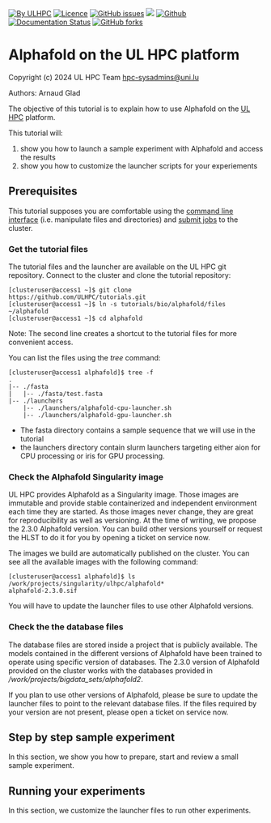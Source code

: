 [![By ULHPC](https://img.shields.io/badge/by-ULHPC-blue.svg)](https://hpc.uni.lu) [![Licence](https://img.shields.io/badge/license-GPL--3.0-blue.svg)](http://www.gnu.org/licenses/gpl-3.0.html) [![GitHub issues](https://img.shields.io/github/issues/ULHPC/tutorials.svg)](https://github.com/ULHPC/tutorials/issues/) [![](https://img.shields.io/badge/slides-PDF-red.svg)](https://github.com/ULHPC/tutorials/raw/devel/bio/basics/slides.pdf) [![Github](https://img.shields.io/badge/sources-github-green.svg)](https://github.com/ULHPC/tutorials/tree/devel/bio/basics/) [![Documentation Status](http://readthedocs.org/projects/ulhpc-tutorials/badge/?version=latest)](http://ulhpc-tutorials.readthedocs.io/en/latest/bio/basics/) [![GitHub forks](https://img.shields.io/github/stars/ULHPC/tutorials.svg?style=social&label=Star)](https://github.com/ULHPC/tutorials)

# Alphafold on the UL HPC platform

Copyright (c) 2024 UL HPC Team  <hpc-sysadmins@uni.lu>

Authors: Arnaud Glad

The objective of this tutorial is to explain how to use Alphafold on the [UL HPC](http://hpc.uni.lu) platform.

This tutorial will:

1. show you how to launch a sample experiment with Alphafold and access the results
2. show you how to customize the launcher scripts for your experiements
<!--3. have a look at performance analysis and help you choose on which hardware (CPU or GPU) to run your experiment and evaluate how much resources to request-->

## Prerequisites

This tutorial supposes you are comfortable using the [command line interface](https://ulhpc-tutorials.readthedocs.io/en/latest/linux-shell/) (i.e. manipulate files and directories) and [submit jobs](https://ulhpc-tutorials.readthedocs.io/en/latest/basic/scheduling/) to the cluster.

### Get the tutorial files

The tutorial files and the launcher are available on the UL HPC git repository. Connect to the cluster and clone the tutorial repository:

	[clusteruser@access1 ~]$ git clone https://github.com/ULHPC/tutorials.git
	[clusteruser@access1 ~]$ ln -s tutorials/bio/alphafold/files ~/alphafold
	[clusteruser@access1 ~]$ cd alphafold

Note: The second line creates a shortcut to the tutorial files for more convenient access.

You can list the files using the _tree_ command:

	[clusteruser@access1 alphafold]$ tree -f
	.
	|-- ./fasta
	|	|-- ./fasta/test.fasta
	|-- ./launchers
		|-- ./launchers/alphafold-cpu-launcher.sh
		|-- ./launchers/alphafold-gpu-launcher.sh

- The fasta directory contains a sample sequence that we will use in the tutorial
- the launchers directory contain slurm launchers targeting either aion for CPU processing or iris for GPU processing.

### Check the Alphafold Singularity image

UL HPC provides Alphafold as a Singularity image. Those images are immutable and provide stable containerized  and independent environment each time they are started. As those images never change, they are great for reproducibility as well as versioning. At the time of writing, we propose the 2.3.0 Alphafold version. You can build other versions yourself or request the HLST to do it for you by opening a ticket on service now.

The images we build are automatically published on the cluster. You can see all the available images with the following command:

	[clusteruser@access1 alphafold]$ ls /work/projects/singularity/ulhpc/alphafold*
	alphafold-2.3.0.sif

You will have to update the launcher files to use other Alphafold versions.

### Check the the database files

The database files are stored inside a project that is publicly available. 
The models contained in the different versions of Alphafold have been trained to operate using specific version of databases. The 2.3.0 version of Alphafold provided on the cluster works with the databases provided in _/work/projects/bigdata_sets/alphafold2_. 

If you plan to use other versions of Alphafold, please be sure to update the launcher files to point to the relevant database files. If the files required by your version are not present, please open a ticket on service now.

## Step by step sample experiment

In this section, we show you how to prepare, start and review a small sample experiment.

## Running your experiments

In this section, we customize the launcher files to run other experiments.